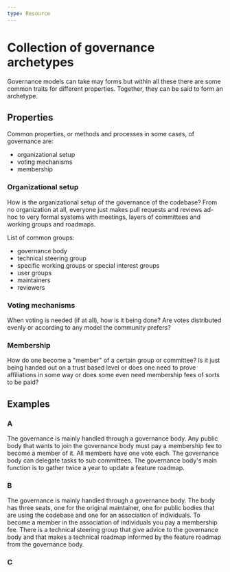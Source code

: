 ```yaml
---
type: Resource
---
```


# Collection of governance archetypes

Governance models can take may forms but within all these there are some common traits for different properties. Together, they can be said to form an archetype.

## Properties

Common properties, or methods and processes in some cases, of governance are:

* organizational setup
* voting mechanisms
* membership

### Organizational setup

How is the organizational setup of the governance of the codebase? From no organization at all, everyone just makes pull requests and reviews ad-hoc to very formal systems with meetings, layers of committees and working groups and roadmaps.

List of common groups:

* governance body
* technical steering group
* specific working groups or special interest groups
* user groups
* maintainers
* reviewers
<!-- All these could possibly have their own sub pages that explain them more in detail. -->

### Voting mechanisms

When voting is needed (if at all), how is it being done? Are votes distributed evenly or according to any model the community prefers?

### Membership

How do one become a "member" of a certain group or committee? Is it just being handed out on a trust based level or does one need to prove affiliations in some way or does some even need membership fees of sorts to be paid?

## Examples

### A

The governance is mainly handled through a governance body. Any public body that wants to join the governance body must pay a membership fee to become a member of it. All members have one vote each. The governance body can delegate tasks to sub committees. The governance body's main function is to gather twice a year to update a feature roadmap.

### B

The governance is mainly handled through a governance body. The body has three seats, one for the original maintainer, one for public bodies that are using the codebase and one for an association of individuals. To become a member in the association of individuals you pay a membership fee. There is a technical steering group that give advice to the governance body and that makes a technical roadmap informed by the feature roadmap from the governance body.

### C
